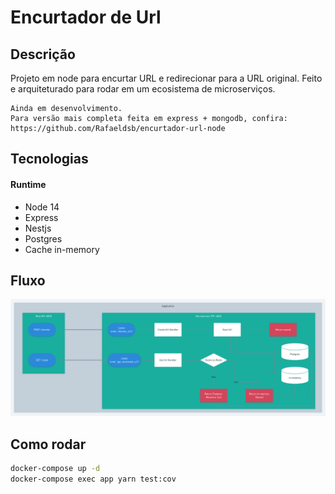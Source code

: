 # Encurtador de Url

## Descrição<a name="descricao"></a>
Projeto em node para encurtar URL e redirecionar para a URL original.
Feito e arquiteturado para rodar em um ecosistema de microserviços.

    Ainda em desenvolvimento.
    Para versão mais completa feita em express + mongodb, confira: https://github.com/Rafaeldsb/encurtador-url-node

## Tecnologias<a name="tecnologias"></a>
#### Runtime
  * Node 14
  * Express
  * Nestjs
  * Postgres
  * Cache in-memory

## Fluxo
![Flow](docs/imgs/flow.png)

## Como rodar

```sh
docker-compose up -d
docker-compose exec app yarn test:cov
```